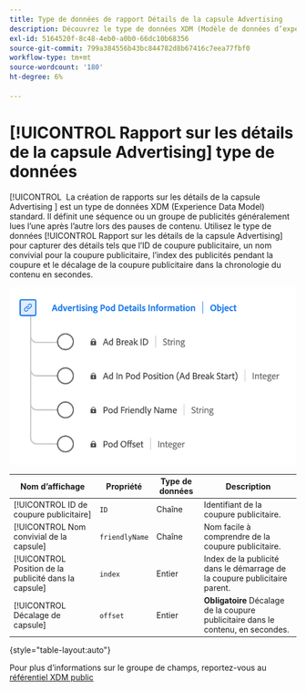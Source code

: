 ```yaml
---
title: Type de données de rapport Détails de la capsule Advertising
description: Découvrez le type de données XDM (Modèle de données d’expérience de création de rapports sur les détails de la capsule Advertising).
exl-id: 5164520f-8c48-4eb0-a0b0-66dc10b68356
source-git-commit: 799a384556b43bc844782d8b67416c7eea77fbf0
workflow-type: tm+mt
source-wordcount: '180'
ht-degree: 6%

---
```


# [!UICONTROL Rapport sur les détails de la capsule Advertising] type de données

[!UICONTROL &#x200B; La création de rapports sur les détails de la capsule Advertising &#x200B;] est un type de données XDM (Experience Data Model) standard. Il définit une séquence ou un groupe de publicités généralement lues l’une après l’autre lors des pauses de contenu. Utilisez le type de données [!UICONTROL Rapport sur les détails de la capsule Advertising] pour capturer des détails tels que l’ID de coupure publicitaire, un nom convivial pour la coupure publicitaire, l’index des publicités pendant la coupure et le décalage de la coupure publicitaire dans la chronologie du contenu en secondes.

![ Diagramme du type de données de rapport Détails de la capsule Advertising.](../images/data-types/advertising-pod-details-information.png)

| Nom d’affichage | Propriété | Type de données | Description |
|----------------------------|------------------------|-----------|-------------------------------------------------------|
| [!UICONTROL ID de coupure publicitaire] | `ID` | Chaîne | Identifiant de la coupure publicitaire. |
| [!UICONTROL Nom convivial de la capsule] | `friendlyName` | Chaîne | Nom facile à comprendre de la coupure publicitaire. |
| [!UICONTROL Position de la publicité dans la capsule] | `index` | Entier | Index de la publicité dans le démarrage de la coupure publicitaire parent. |
| [!UICONTROL Décalage de capsule] | `offset` | Entier | **Obligatoire** Décalage de la coupure publicitaire dans le contenu, en secondes. |

{style="table-layout:auto"}

Pour plus d’informations sur le groupe de champs, reportez-vous au [référentiel XDM public](https://github.com/adobe/xdm/blob/master/components/datatypes/advertisingpoddetails.schema.json)

